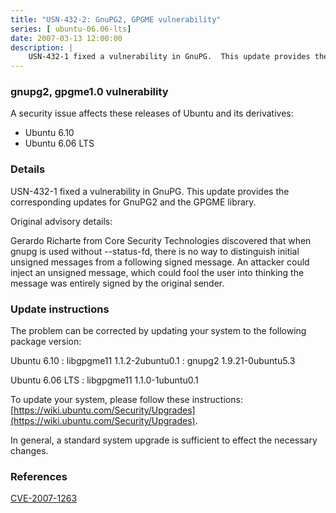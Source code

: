 ```yaml
---
title: "USN-432-2: GnuPG2, GPGME vulnerability"
series: [ ubuntu-06.06-lts]
date: 2007-03-13 12:00:00
description: |
    USN-432-1 fixed a vulnerability in GnuPG.  This update provides the  corresponding updates for GnuPG2 and the GPGME library.
--- 
```

 
### gnupg2, gpgme1.0 vulnerability

A security issue affects these releases of Ubuntu and its derivatives:

* Ubuntu 6.10
* Ubuntu 6.06 LTS

### Details

USN-432-1 fixed a vulnerability in GnuPG. This update provides the corresponding updates for GnuPG2 and the GPGME library.

Original advisory details:

 Gerardo Richarte from Core Security Technologies discovered that when gnupg is used without --status-fd, there is no way to distinguish initial unsigned messages from a following signed message. An attacker could inject an unsigned message, which could fool the user into thinking the message was entirely signed by the original sender.

### Update instructions

The problem can be corrected by updating your system to the following package version:

Ubuntu 6.10
 : libgpgme11 <span>1.1.2-2ubuntu0.1</span>
 : gnupg2 <span>1.9.21-0ubuntu5.3</span>

Ubuntu 6.06 LTS
 : libgpgme11 <span>1.1.0-1ubuntu0.1</span>

To update your system, please follow these instructions: [https://wiki.ubuntu.com/Security/Upgrades](https://wiki.ubuntu.com/Security/Upgrades).

In general, a standard system upgrade is sufficient to effect the necessary changes.

### References

 [CVE-2007-1263](http://people.ubuntu.com/~ubuntu-security/cve/CVE-2007-1263)
 
